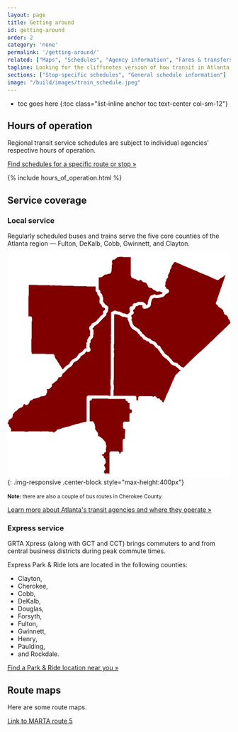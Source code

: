 ```yaml
---
layout: page
title: Getting around
id: getting-around
order: 2
category: 'none'
permalink: '/getting-around/'
related: ["Maps", "Schedules", "Agency information", "Fares & transfers"]
tagline: Looking for the cliffsnotes version of how transit in Atlanta works?  You've come to the right place.
sections: ["Stop-specific schedules", "General schedule information"]
image: "/build/images/train_schedule.jpeg"
---
```


* toc goes here
{:toc class="list-inline anchor toc text-center col-sm-12"}



## Hours of operation

Regional transit service schedules are subject to individual agencies' respective hours of operation.

[Find schedules for a specific route or stop »](/tools/schedule)

{% include hours_of_operation.html %}



## Service coverage

### Local service

Regularly scheduled buses and trains serve the five core counties of the Atlanta region — Fulton, DeKalb, Cobb, Gwinnett, and Clayton.

![Core counties with local transit service in the Atlanta region](/build/images/core_counties.png){: .img-responsive .center-block style="max-height:400px"}

<small>**Note:** there are also a couple of bus routes in Cherokee County.</small>

[Learn more about Atlanta's transit agencies and where they operate »](/agencies)

### Express service

GRTA Xpress (along with GCT and CCT) brings commuters to and from central business districts during peak commute times.

Express Park & Ride lots are located in the following counties:

- Clayton, 
- Cherokee, 
- Cobb, 
- DeKalb, 
- Douglas, 
- Forsyth, 
- Fulton, 
- Gwinnett, 
- Henry, 
- Paulding, 
- and Rockdale.

[Find a Park & Ride location near you »](/guide/parking)

## Route maps

Here are some route maps.

[Link to MARTA route 5](http://www.itsmarta.com/uploadedfiles/Schedules_And_Maps/Bus_Schedules_or_Routes/pdf/5.pdf)


